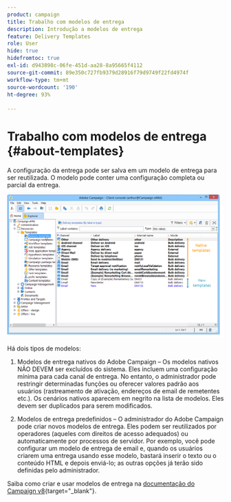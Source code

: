 ```yaml
---
product: campaign
title: Trabalho com modelos de entrega
description: Introdução a modelos de entrega
feature: Delivery Templates
role: User
hide: true
hidefromtoc: true
exl-id: d943898c-06fe-451d-aa28-8a95665f4112
source-git-commit: 89e350c727fb9379d28916f79d9749f22fd4974f
workflow-type: tm+mt
source-wordcount: '190'
ht-degree: 93%

---
```


# Trabalho com modelos de entrega {#about-templates}

A configuração da entrega pode ser salva em um modelo de entrega para ser reutilizada. O modelo pode conter uma configuração completa ou parcial da entrega.

![](assets/s_user_template_list.png)

Há dois tipos de modelos:

1. Modelos de entrega nativos do Adobe Campaign – Os modelos nativos NÃO DEVEM ser excluídos do sistema. Eles incluem uma configuração mínima para cada canal de entrega. No entanto, o administrador pode restringir determinadas funções ou oferecer valores padrão aos usuários (rastreamento de ativação, endereços de email de remetentes etc.). Os cenários nativos aparecem em negrito na lista de modelos. Eles devem ser duplicados para serem modificados.

1. Modelos de entrega predefinidos – O administrador do Adobe Campaign pode criar novos modelos de entrega. Eles podem ser reutilizados por operadores (aqueles com direitos de acesso adequados) ou automaticamente por processos de servidor. Por exemplo, você pode configurar um modelo de entrega de email e, quando os usuários criarem uma entrega usando esse modelo, bastará inserir o texto ou o conteúdo HTML e depois enviá-lo; as outras opções já terão sido definidas pelo administrador.


Saiba como criar e usar modelos de entrega na [documentação do Campaign v8](https://experienceleague.adobe.com/pt-br/docs/campaign/campaign-v8/send/create-templates){target="_blank"}.